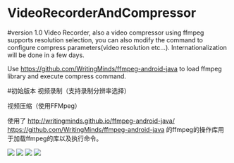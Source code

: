 # VideoRecorderAndCompressor
#version 1.0
Video Recorder, also a video compressor using ffmpeg supports resolution selection, you can also modify the command to configure compress parameters(video resolution etc...). Internationalization will be done in a few days.

Use https://github.com/WritingMinds/ffmpeg-android-java to load ffmpeg library and execute compress command.

#初始版本
视频录制（支持录制分辨率选择）

视频压缩（使用FFMpeg）

使用了 http://writingminds.github.io/ffmpeg-android-java/ https://github.com/WritingMinds/ffmpeg-android-java 的ffmpeg的操作库用于加载ffmpeg的库以及执行命令。

![](http://ocpaglmkz.bkt.clouddn.com/compressor1.png)
![](http://ocpaglmkz.bkt.clouddn.com/compressor2.png)
![](http://ocpaglmkz.bkt.clouddn.com/compressor3.png)
![](http://ocpaglmkz.bkt.clouddn.com/compressor4.png)
